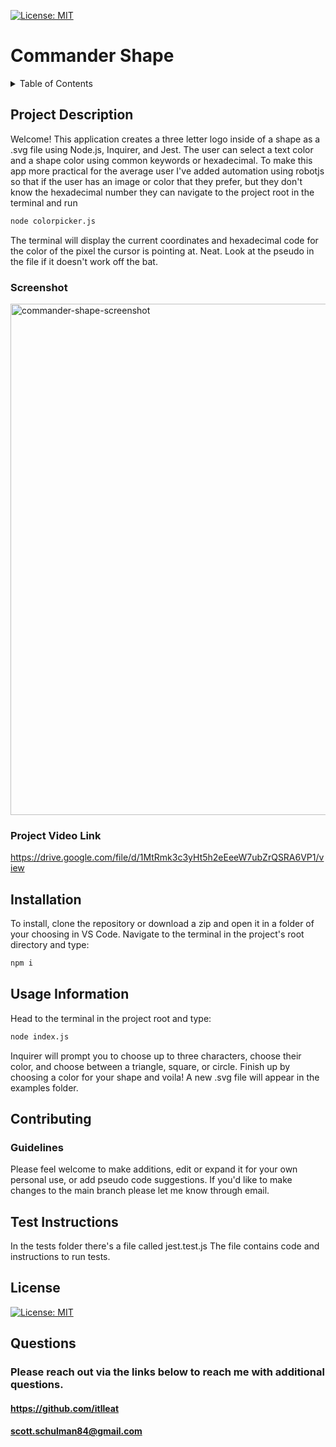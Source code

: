 [![License: MIT](https://img.shields.io/badge/License-MIT-blue.svg)](https://opensource.org/licenses/MIT "Click to view the MIT License on opensource.org")

# Commander Shape

<details>
  <summary>Table of Contents</summary>
  <ol>
  <li><a href="#project-description">Project Description</a></li>
  <li><a href="#installation">Installation</a></li>
    <li><a href="#usage-information">Usage</a></li>
    <li><a href="#contributing">Contributing</a></li>
    <li><a href="#test-instructions">Testing</a></li>
    <li><a href="#license">License</a></li>
    <li><a href="#questions">Questions</a></li>
  </ol>
</details>

## Project Description

Welcome! This application creates a three letter logo inside of a shape as a .svg file using Node.js, Inquirer, and Jest. The user can select a text color and a shape color using common keywords or hexadecimal. To make this app more practical for the average user I've added automation using robotjs so that if the user has an image or color that they prefer, but they don't know the hexadecimal number they can navigate to the project root in the terminal and run 

```bash
node colorpicker.js
```
The terminal will display the current coordinates and hexadecimal code for the color of the pixel the cursor is pointing at. Neat. Look at the pseudo in the file if it doesn't work off the bat. 


### Screenshot

<img width="818" alt="commander-shape-screenshot" src="https://user-images.githubusercontent.com/118778670/223336467-a69d672d-4f15-4487-9f39-ed21d241b20b.png">

### Project Video Link

https://drive.google.com/file/d/1MtRmk3c3yHt5h2eEeeW7ubZrQSRA6VP1/view

## Installation

To install, clone the repository or download a zip and open it in a folder of your choosing in VS Code. Navigate to the terminal in the project's root directory and type:

```bash
npm i
```

## Usage Information

Head to the terminal in the project root and type:

```bash
node index.js
```

Inquirer will prompt you to choose up to three characters, choose their color, and choose between a triangle, square, or circle. Finish up by choosing a color for your shape and voila! A new .svg file will appear in the examples folder.

## Contributing

### Guidelines

Please feel welcome to make additions, edit or expand it for your own personal use, or add pseudo code suggestions. If you'd like to make changes to the main branch please let me know through email.

## Test Instructions

In the tests folder there's a file called jest.test.js The file contains code and instructions to run tests.

## License

[![License: MIT](https://img.shields.io/badge/License-MIT-blue.svg)](https://opensource.org/licenses/MIT "Click to view the MIT License on opensource.org")

## Questions

### Please reach out via the links below to reach me with additional questions.

#### https://github.com/itlleat

#### scott.schulman84@gmail.com

